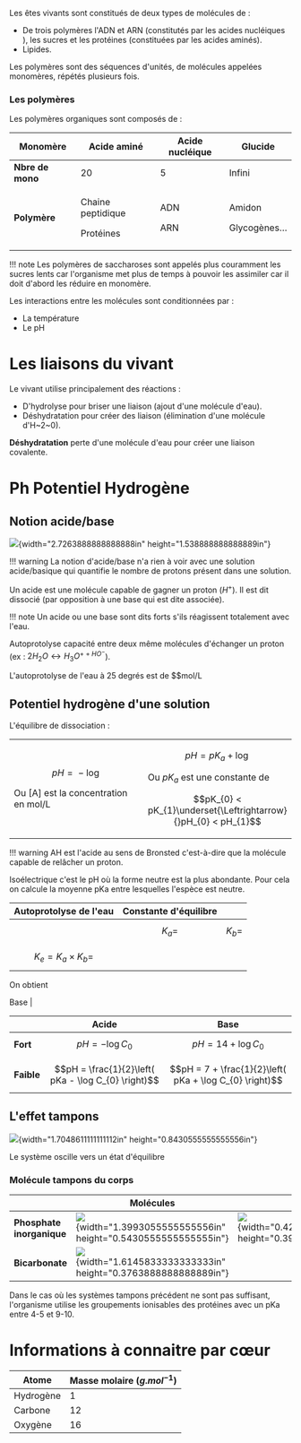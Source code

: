 Les êtes vivants sont constitués de deux types de molécules de :

* De trois polymères l'ADN et ARN (constitutés par les acides nucléiques ), les sucres et les protéines (constituées par les acides aminés). 
* Lipides.

Les polymères sont des séquences d'unités, de molécules appelées monomères, répétés plusieurs fois.

### Les polymères

Les polymères organiques sont composés de :

<table>
<colgroup>
<col style="width: 24%" />
<col style="width: 29%" />
<col style="width: 25%" />
<col style="width: 20%" />
</colgroup>
<thead>
<tr class="header">
<th><strong>Monomère</strong></th>
<th><strong>Acide aminé</strong></th>
<th><strong>Acide nucléique</strong></th>
<th><strong>Glucide</strong></th>
</tr>
</thead>
<tbody>
<tr class="odd">
<td><strong>Nbre de mono</strong></td>
<td>20</td>
<td>5</td>
<td>Infini</td>
</tr>
<tr class="even">
<td><strong>Polymère</strong></td>
<td><p>Chaine peptidique</p>
<p>Protéines</p></td>
<td><p>ADN</p>
<p>ARN</p></td>
<td><p>Amidon</p>
<p>Glycogènes…</p></td>
</tr>
</tbody>
</table>

!!! note
    Les polymères de saccharoses sont appelés plus couramment les sucres lents car l'organisme met plus de temps à pouvoir les assimiler car il doit d'abord les réduire en monomère.

Les interactions entre les molécules sont conditionnées par :

* La température
* Le pH

# Les liaisons du vivant

Le vivant utilise principalement des réactions :

* D'hydrolyse pour briser une liaison (ajout d'une molécule d'eau).
* Déshydratation pour créer des liaison (élimination d'une molécule d'H~2~0).

__Déshydratation__ perte d'une molécule d'eau pour créer une liaison covalente.

# Ph Potentiel Hydrogène

## Notion acide/base

![](media/image1.jpeg){width="2.7263888888888888in"
height="1.538888888888889in"}

!!! warning
    La notion d'acide/base n'a rien à voir avec une solution acide/basique qui quantifie le nombre de protons présent dans une solution.

Un acide est une molécule capable de gagner un proton ($H^{+}$). Il est dit dissocié (par opposition à une base qui est dite associée).

!!! note
    Un acide ou une base sont dits forts s'ils réagissent totalement avec l'eau.

Autoprotolyse capacité entre deux même molécules d'échanger un proton
(ex : ${2H}_{2}O \leftrightarrow H_{3}O^{+ + {HO}^{-}}$).

L'autoprotolyse de l'eau à 25 degrés est de $$mol/L

## Potentiel hydrogène d'une solution

L'équilibre de dissociation :

<table>
<colgroup>
<col style="width: 50%" />
<col style="width: 50%" />
</colgroup>
<tbody>
<tr class="odd">
<td><p><span
class="math display"><em>p</em><em>H</em> =  − log </span></p>
<p>Ou [A] est la concentration en mol/L</p></td>
<td><p><span
class="math display"><em>p</em><em>H</em> = <em>p</em><em>K</em><sub><em>a</em></sub> + log </span></p>
<p>Ou <span
class="math inline"><em>p</em><em>K</em><sub><em>a</em></sub></span> est
une constante de</p>
<p><span class="math display">$$pK_{0} &lt;
pK_{1}\underset{\Leftrightarrow}{}pH_{0} &lt; pH_{1}$$</span></p></td>
</tr>
</tbody>
</table>

!!! warning
    AH est l'acide au sens de Bronsted c'est-à-dire que la molécule capable de relâcher un proton.

Isoélectrique c'est le pH où la forme neutre est la plus abondante. Pour
cela on calcule la moyenne pKa entre lesquelles l'espèce est neutre.

| Autoprotolyse de l'eau           | Constante d'équilibre |             |
|----------------------------------|-----------------------|-------------|
| $$$$                             | $$K_{a} =$$           | $$K_{b} =$$ |
| $$K_{e} = K_{a} \times K_{b} =$$ |                       |             |

On obtient

Base | 

|            | **Acide**                                           | **Base**                                                |
|-----------|-------------------------------|-------------------------------|
| **Fort**   | $$pH = - \log C_{0}$$                               | $$pH = 14 + \log C_{0}$$                                |
| **Faible** | $$pH = \frac{1}{2}\left( pKa - \log C_{0} \right)$$ | $$pH = 7 + \frac{1}{2}\left( pKa + \log C_{0} \right)$$ |

## L'effet tampons

![](media/image2.jpeg){width="1.7048611111111112in"
height="0.8430555555555556in"}

Le système oscille vers un état d'équilibre

### Molécule tampons du corps

|                           | **Molécules**                                                                      | **Stocké**                                                                         | **Présent**                                                           | **Évacué**                                                                         |
|---------------|------------------------|----------|-------------|------------|
| **Phosphate inorganique** | ![](media/image3.jpeg){width="1.3993055555555556in" height="0.5430555555555555in"} | ![](media/image4.jpeg){width="0.4284722222222222in" height="0.3958333333333333in"} | ![](media/image5.jpeg){width="0.6541666666666667in" height="0.375in"} | ![](media/image6.jpeg){width="0.4583333333333333in" height="0.4840277777777778in"} |
| **Bicarbonate**           | ![](media/image7.jpeg){width="1.6145833333333333in" height="0.3763888888888889in"} |                                                                                    |                                                                       | ![](media/image8.jpeg){width="0.6666666666666666in" height="0.5555555555555556in"} |

Dans le cas où les systèmes tampons précédent ne sont pas suffisant, l'organisme utilise les groupements ionisables des protéines avec un pKa entre 4-5 et 9-10.

# Informations à connaitre par cœur

Atome       | Masse molaire ($g.mol^{-1}$) 
------------|-----------
Hydrogène   | 1
Carbone     | 12
Oxygène     | 16
